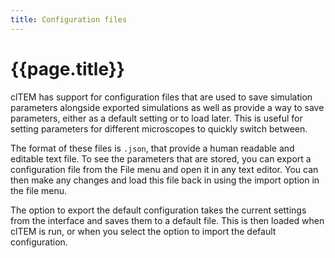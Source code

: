 ```yaml
---
title: Configuration files
---
```


# {{page.title}}

clTEM has support for configuration files that are used to save simulation parameters alongside exported simulations as well as provide a way to save parameters, either as a default setting or to load later. This is useful for setting parameters for different microscopes to quickly switch between.

The format of these files is `.json`, that provide a human readable and editable text file. To see the parameters that are stored, you can export a configuration file from the File menu and open it in any text editor. You can then make any changes and load this file back in using the import option in the file menu.

The option to export the default configuration takes the current settings from the interface and saves them to a default file. This is then loaded when clTEM is run, or when you select the option to import the default configuration.